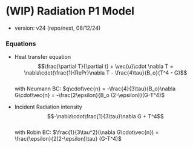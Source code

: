 # (WIP) Radiation P1 Model

- version: v24 (repo/next, 08/12/24)

### Equations

- Heat transfer equation   
  $$\frac{\partial T}{\partial t} + \vec{u}\cdot \nabla T = \nabla\cdot(\frac{1}{RePr}\nabla T - \frac{4\tau}{B_o}(T^4 - G)$$   
  with Neumann BC: $q\cdot\vec{n} = -\frac{4}{3\tau}{B_o}\nabla G\cdot\vec{n} = -\frac{2\epsilon}{B_o (2-\epsilon)}(G-T^4)$

- Incident Radiation intensity   
  $$-\nabla\cdot\frac{1}{3\tau}\nabla G + T^4$$   
  with Robin BC: $\frac{1}{3\tau^2}(\nabla G\cdot\vec{n}) = \frac{\epsilon}{2(2-\epsilon)\tau} (G-T^4)$


